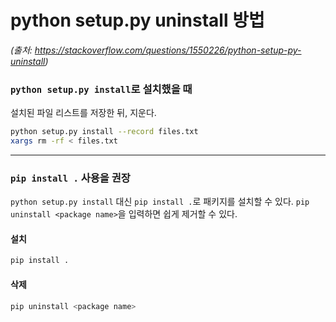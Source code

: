 # python setup.py uninstall 방법

*(출처: https://stackoverflow.com/questions/1550226/python-setup-py-uninstall)*


### `python setup.py install`로 설치했을 때
 
설치된 파일 리스트를 저장한 뒤, 지운다.
```bash
python setup.py install --record files.txt
xargs rm -rf < files.txt
```
---

### `pip install .` 사용을 권장
`python setup.py install` 대신 `pip install .`로 패키지를 설치할 수 있다.
`pip uninstall <package name>`을 입력하면 쉽게 제거할 수 있다.

#### 설치
```bash
pip install .
```

#### 삭제
```bash
pip uninstall <package name>
```